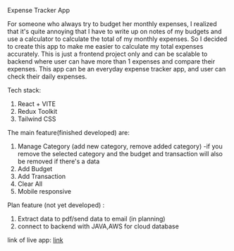 Expense Tracker App

For someone who always try to budget her monthly expenses, I realized that it's quite annoying that I have to write up on notes of my budgets and use a calculator to calculate the total of my monthly expenses. So I decided to create this app to make me easier to calculate my total expenses accurately. This is just a frontend project only and can be scalable to backend where user can have more than 1 expenses and compare their expenses. This app can be an everyday expense tracker app, and user can check their daily expenses.

Tech stack:
1. React + VITE
2. Redux Toolkit
3. Tailwind CSS


The main feature(finished developed) are: 
1. Manage Category (add new category, remove added category)
  -if you remove the selected category and the budget and transaction will also be removed if there's a data
3. Add Budget
4. Add Transaction
5. Clear All
6. Mobile responsive
   
Plan feature (not yet developed) :
1. Extract data to pdf/send data to email (in planning)
2. connect to backend with JAVA,AWS for cloud database


link of live app: [link](https://expensetrackerwebapps.netlify.app/)
